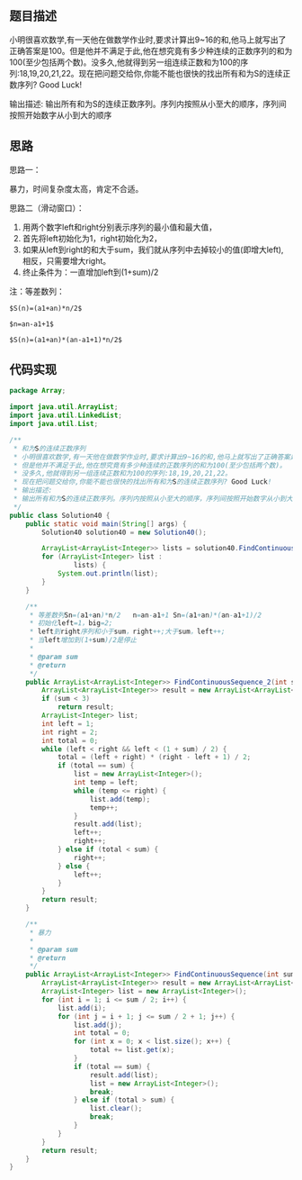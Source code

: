 ## 题目描述
小明很喜欢数学,有一天他在做数学作业时,要求计算出9~16的和,他马上就写出了正确答案是100。但是他并不满足于此,他在想究竟有多少种连续的正数序列的和为100(至少包括两个数)。没多久,他就得到另一组连续正数和为100的序列:18,19,20,21,22。现在把问题交给你,你能不能也很快的找出所有和为S的连续正数序列? Good Luck!

输出描述:
输出所有和为S的连续正数序列。序列内按照从小至大的顺序，序列间按照开始数字从小到大的顺序

## 思路
思路一：

暴力，时间复杂度太高，肯定不合适。

思路二（滑动窗口）：
1. 用两个数字left和right分别表示序列的最小值和最大值， 
2. 首先将left初始化为1，right初始化为2，
3. 如果从left到right的和大于sum，我们就从序列中去掉较小的值(即增大left), 相反，只需要增大right。
4. 终止条件为：一直增加left到(1+sum)/2


注：等差数列：

`$S(n)=(a1+an)*n/2$` 

`$n=an-a1+1$`  

`$S(n)=(a1+an)*(an-a1+1)*n/2$`

## 代码实现
```java
package Array;

import java.util.ArrayList;
import java.util.LinkedList;
import java.util.List;

/**
 * 和为S的连续正数序列
 * 小明很喜欢数学,有一天他在做数学作业时,要求计算出9~16的和,他马上就写出了正确答案是100。
 * 但是他并不满足于此,他在想究竟有多少种连续的正数序列的和为100(至少包括两个数)。
 * 没多久,他就得到另一组连续正数和为100的序列:18,19,20,21,22。
 * 现在把问题交给你,你能不能也很快的找出所有和为S的连续正数序列? Good Luck!
 * 输出描述:
 * 输出所有和为S的连续正数序列。序列内按照从小至大的顺序，序列间按照开始数字从小到大的顺序
 */
public class Solution40 {
    public static void main(String[] args) {
        Solution40 solution40 = new Solution40();

        ArrayList<ArrayList<Integer>> lists = solution40.FindContinuousSequence_2(100);
        for (ArrayList<Integer> list :
                lists) {
            System.out.println(list);
        }
    }

    /**
     * 等差数列Sn=(a1+an)*n/2   n=an-a1+1 Sn=(a1+an)*(an-a1+1)/2
     * 初始化left=1，big=2;
     * left到right序列和小于sum，right++;大于sum，left++;
     * 当left增加到(1+sum)/2是停止
     *
     * @param sum
     * @return
     */
    public ArrayList<ArrayList<Integer>> FindContinuousSequence_2(int sum) {
        ArrayList<ArrayList<Integer>> result = new ArrayList<ArrayList<Integer>>();
        if (sum < 3)
            return result;
        ArrayList<Integer> list;
        int left = 1;
        int right = 2;
        int total = 0;
        while (left < right && left < (1 + sum) / 2) {
            total = (left + right) * (right - left + 1) / 2;
            if (total == sum) {
                list = new ArrayList<Integer>();
                int temp = left;
                while (temp <= right) {
                    list.add(temp);
                    temp++;
                }
                result.add(list);
                left++;
                right++;
            } else if (total < sum) {
                right++;
            } else {
                left++;
            }
        }
        return result;
    }

    /**
     * 暴力
     *
     * @param sum
     * @return
     */
    public ArrayList<ArrayList<Integer>> FindContinuousSequence(int sum) {
        ArrayList<ArrayList<Integer>> result = new ArrayList<ArrayList<Integer>>();
        ArrayList<Integer> list = new ArrayList<Integer>();
        for (int i = 1; i <= sum / 2; i++) {
            list.add(i);
            for (int j = i + 1; j <= sum / 2 + 1; j++) {
                list.add(j);
                int total = 0;
                for (int x = 0; x < list.size(); x++) {
                    total += list.get(x);
                }
                if (total == sum) {
                    result.add(list);
                    list = new ArrayList<Integer>();
                    break;
                } else if (total > sum) {
                    list.clear();
                    break;
                }
            }
        }
        return result;
    }
}

```